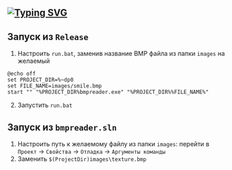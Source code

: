 ## [![Typing SVG](https://readme-typing-svg.demolab.com?font=Fira+Code&size=24&duration=3000&pause=1000&color=009BF7&vCenter=true&width=435&height=30&lines=%F0%9D%94%B9%F0%9D%95%84%E2%84%99+%F0%9D%95%A3%F0%9D%95%96%F0%9D%95%92%F0%9D%95%95%F0%9D%95%96%F0%9D%95%A3;%E2%84%9D%F0%9D%95%96%F0%9D%95%9D%F0%9D%95%96%F0%9D%95%92%F0%9D%95%A4%F0%9D%95%96)](https://git.io/typing-svg)
## Запуск из `Release`
1. Настроить `run.bat`, заменив название BMP файла из папки `images` на желаемый
```
@echo off
set PROJECT_DIR=%~dp0
set FILE_NAME=images/smile.bmp
start "" "%PROJECT_DIR%bmpreader.exe" "%PROJECT_DIR%%FILE_NAME%"
```
2. Запустить `run.bat`
## Запуск из `bmpreader.sln`
1. Настроить путь к желаемому файлу из папки `images`: перейти в `Проект` -> `Свойства` -> `Отладка` -> `Аргументы команды`
2. Заменить `$(ProjectDir)images\texture.bmp`
